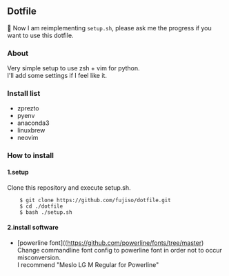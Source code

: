 ## Dotfile
🚧 Now I am reimplementing `setup.sh`, please ask me the progress if you want to use this dotfile.

### About
Very simple setup to use zsh + vim for python.  
I'll add some settings if I feel like it.  

### Install list
* zprezto
* pyenv
* anaconda3
* linuxbrew
* neovim

### How to install
#### 1.setup
Clone this repository and execute setup.sh.

```shell
    $ git clone https://github.com/fujiso/dotfile.git
    $ cd ./dotfile
    $ bash ./setup.sh
```

#### 2.install software
* [powerline font]((https://github.com/powerline/fonts/tree/master)  
Change commandline font config to powerline font in order not to occur misconversion.   
I recommend "Meslo LG M Regular for Powerline"   

